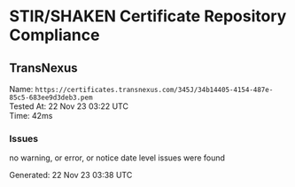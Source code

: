 # STIR/SHAKEN Certificate Repository Compliance

## TransNexus

Name: `https://certificates.transnexus.com/345J/34b14405-4154-487e-85c5-683ee9d3deb3.pem`\
Tested At: 22 Nov 23 03:22 UTC\
Time: 42ms

### Issues

no warning, or error, or notice date level issues were found

Generated: 22 Nov 23 03:38 UTC